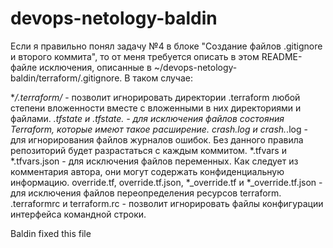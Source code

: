 # devops-netology-baldin

Если я правильно понял задачу №4 в блоке "Создание файлов .gitignore и второго коммита", то от меня требуется описать в этом README-файле исключения, описанные в ~/devops-netology-baldin/terraform/.gitignore. В таком случае:

**/.terraform/* - позволит игнорировать директории .terraform любой степени вложенности вместе с вложенными в них директориями и файлами.
*.tfstate и *.tfstate.* - для исключения файлов состояния Terraform, которые имеют такое расширение. 
crash.log и crash.*.log - для игнорирования файлов журналов ошибок. Без данного правила репозиторий будет разрастаться с каждым коммитом.
*.tfvars и *.tfvars.json - для исключения файлов переменных. Как следует из комментария автора, они могут содержать конфиденциальную информацию.
override.tf, override.tf.json, *_override.tf и *_override.tf.json - для исключения файлов переопределения ресурсов terraform.
.terraformrc и terraform.rc - позволит игнорировать файлы конфигурации интерфейса командной строки.

Baldin fixed this file
